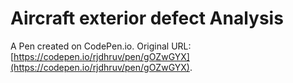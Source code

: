 # Aircraft exterior defect Analysis

A Pen created on CodePen.io. Original URL: [https://codepen.io/rjdhruv/pen/gOZwGYX](https://codepen.io/rjdhruv/pen/gOZwGYX).

